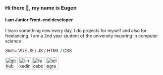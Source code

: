 ### Hi there 👋, my name is Eugen
#### I am Junior Front-end developer
I learn something new every day. I do projects for myself and also for freelancing. I am a 2nd year student of the university majoring in computer science

Skills: VUE JS / JS / HTML / CSS

[<img src='https://cdn.jsdelivr.net/npm/simple-icons@3.0.1/icons/github.svg' alt='github' height='40'>](https://github.com/eugenyush)  [<img src='https://cdn.jsdelivr.net/npm/simple-icons@3.0.1/icons/linkedin.svg' alt='linkedin' height='40'>](https://www.linkedin.com/in/eugen-y-a41076126//)  [<img src='https://cdn.jsdelivr.net/npm/simple-icons@3.0.1/icons/facebook.svg' alt='facebook' height='40'>](https://www.facebook.com/zhenya.yushkevich/)  [<img src='https://cdn.jsdelivr.net/npm/simple-icons@3.0.1/icons/telegram.svg' alt='telegram' height='40'>](https://t.me/eugenyush)  
